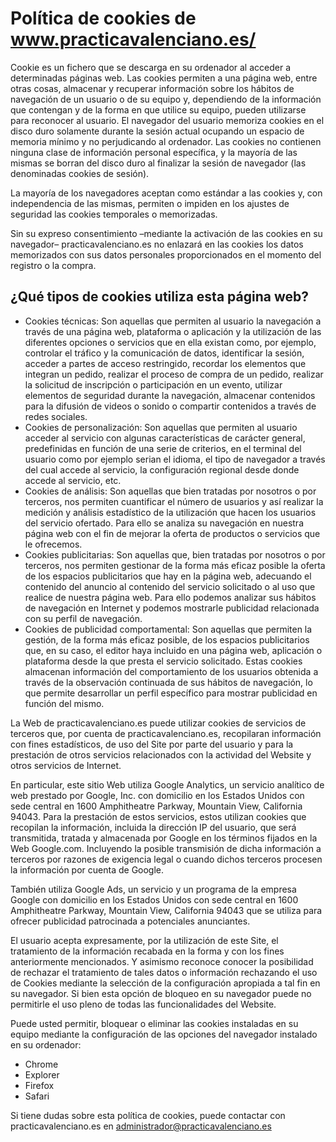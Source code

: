 # Política de cookies de www.practicavalenciano.es/


Cookie es un fichero que se descarga en su ordenador al acceder a determinadas páginas web. Las cookies permiten a una página web, entre otras cosas, almacenar y recuperar información sobre los hábitos de navegación de un usuario o de su equipo y, dependiendo de la información que contengan y de la forma en que utilice su equipo, pueden utilizarse para reconocer al usuario. El navegador del usuario memoriza cookies en el disco duro solamente durante la sesión actual ocupando un espacio de memoria mínimo y no perjudicando al ordenador. Las cookies no contienen ninguna clase de información personal específica, y la mayoría de las mismas se borran del disco duro al finalizar la sesión de navegador (las denominadas cookies de sesión).

La mayoría de los navegadores aceptan como estándar a las cookies y, con independencia de las mismas, permiten o impiden en los ajustes de seguridad las cookies temporales o memorizadas.

Sin su expreso consentimiento –mediante la activación de las cookies en su navegador– practicavalenciano.es no enlazará en las cookies los datos memorizados con sus datos personales proporcionados en el momento del registro o la compra.

## ¿Qué tipos de cookies utiliza esta página web?

- Cookies técnicas: Son aquellas que permiten al usuario la navegación a través de una página web, plataforma o aplicación y la utilización de las diferentes opciones o servicios que en ella existan como, por ejemplo, controlar el tráfico y la comunicación de datos, identificar la sesión, acceder a partes de acceso restringido, recordar los elementos que integran un pedido, realizar el proceso de compra de un pedido, realizar la solicitud de inscripción o participación en un evento, utilizar elementos de seguridad durante la navegación, almacenar contenidos para la difusión de videos o sonido o compartir contenidos a través de redes sociales.
- Cookies de personalización: Son aquellas que permiten al usuario acceder al servicio con algunas características de carácter general, predefinidas en función de una serie de criterios, en el terminal del usuario como por ejemplo serian el idioma, el tipo de navegador a través del cual accede al servicio, la configuración regional desde donde accede al servicio, etc.
- Cookies de análisis: Son aquellas que bien tratadas por nosotros o por terceros, nos permiten cuantificar el número de usuarios y así realizar la medición y análisis estadístico de la utilización que hacen los usuarios del servicio ofertado. Para ello se analiza su navegación en nuestra página web con el fin de mejorar la oferta de productos o servicios que le ofrecemos.
- Cookies publicitarias: Son aquellas que, bien tratadas por nosotros o por terceros, nos permiten gestionar de la forma más eficaz posible la oferta de los espacios publicitarios que hay en la página web, adecuando el contenido del anuncio al contenido del servicio solicitado o al uso que realice de nuestra página web. Para ello podemos analizar sus hábitos de navegación en Internet y podemos mostrarle publicidad relacionada con su perfil de navegación.
- Cookies de publicidad comportamental: Son aquellas que permiten la gestión, de la forma más eficaz posible, de los espacios publicitarios que, en su caso, el editor haya incluido en una página web, aplicación o plataforma desde la que presta el servicio solicitado. Estas cookies almacenan información del comportamiento de los usuarios obtenida a través de la observación continuada de sus hábitos de navegación, lo que permite desarrollar un perfil específico para mostrar publicidad en función del mismo.

La Web de practicavalenciano.es puede utilizar cookies de servicios de terceros que, por cuenta de practicavalenciano.es, recopilaran información con fines estadísticos, de uso del Site por parte del usuario y para la prestación de otros servicios relacionados con la actividad del Website y otros servicios de Internet.

En particular, este sitio Web utiliza Google Analytics, un servicio analítico de web prestado por Google, Inc. con domicilio en los Estados Unidos con sede central en 1600 Amphitheatre Parkway, Mountain View, California 94043.  Para la prestación de estos servicios, estos utilizan cookies que recopilan la información, incluida la dirección IP del usuario, que será transmitida, tratada y almacenada por Google en los términos fijados en la Web Google.com. Incluyendo la posible transmisión de dicha información a terceros por razones de exigencia legal o cuando dichos terceros procesen la información por cuenta de Google.

También utiliza Google Ads, un servicio y un programa de la empresa Google con domicilio en los Estados Unidos con sede central en 1600 Amphitheatre Parkway, Mountain View, California 94043 que se utiliza para ofrecer publicidad patrocinada a potenciales anunciantes.

El usuario acepta expresamente, por la utilización de este Site, el tratamiento de la información recabada en la forma y con los fines anteriormente mencionados. Y asimismo reconoce conocer la posibilidad de rechazar el tratamiento de tales datos o información rechazando el uso de Cookies mediante la selección de la configuración apropiada a tal fin en su navegador. Si bien esta opción de bloqueo en su navegador puede no permitirle el uso pleno de todas las funcionalidades del Website.

Puede usted permitir, bloquear o eliminar las cookies instaladas en su equipo mediante la configuración de las opciones del navegador instalado en su ordenador:

- Chrome
- Explorer
- Firefox
- Safari

Si tiene dudas sobre esta política de cookies, puede contactar con practicavalenciano.es en administrador@practicavalenciano.es
